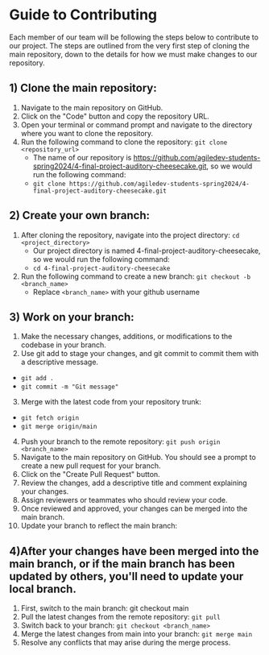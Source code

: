 # Guide to Contributing
Each member of our team will be following the steps below to contribute to our project. The steps are outlined from the very first step of cloning the main repository, down to the details for how we must make changes to our repository.

## 1) Clone the main repository:
1. Navigate to the main repository on GitHub.
2. Click on the "Code" button and copy the repository URL.
3. Open your terminal or command prompt and navigate to the directory where you want to clone the repository.
4. Run the following command to clone the repository: `git clone <repository_url>`
    - The name of our repository is https://github.com/agiledev-students-spring2024/4-final-project-auditory-cheesecake.git, so we would run the following command:
    - `git clone https://github.com/agiledev-students-spring2024/4-final-project-auditory-cheesecake.git`

## 2) Create your own branch:
1. After cloning the repository, navigate into the project directory: `cd <project_directory>`
    - Our project directory is named 4-final-project-auditory-cheesecake, so we would run the following command: 
    - `cd 4-final-project-auditory-cheesecake`
2. Run the following command to create a new branch: `git checkout -b <branch_name>`
    - Replace `<branch_name>` with your github username

## 3) Work on your branch:
1. Make the necessary changes, additions, or modifications to the codebase in your branch.
2. Use git add to stage your changes, and git commit to commit them with a descriptive message.
- `git add .`
- `git commit -m "Git message"`
3. Merge with the latest code from your repository trunk:
- `git fetch origin`
- `git merge origin/main`
4. Push your branch to the remote repository: `git push origin <branch_name>`
5. Navigate to the main repository on GitHub. You should see a prompt to create a new pull request for your branch.
6. Click on the "Create Pull Request" button.
7. Review the changes, add a descriptive title and comment explaining your changes.
8. Assign reviewers or teammates who should review your code.
9. Once reviewed and approved, your changes can be merged into the main branch.
10. Update your branch to reflect the main branch:

## 4)After your changes have been merged into the main branch, or if the main branch has been updated by others, you'll need to update your local branch.

1. First, switch to the main branch: git checkout main
2. Pull the latest changes from the remote repository: `git pull`
3. Switch back to your branch: `git checkout <branch_name>`
4. Merge the latest changes from main into your branch: `git merge main`
5. Resolve any conflicts that may arise during the merge process.